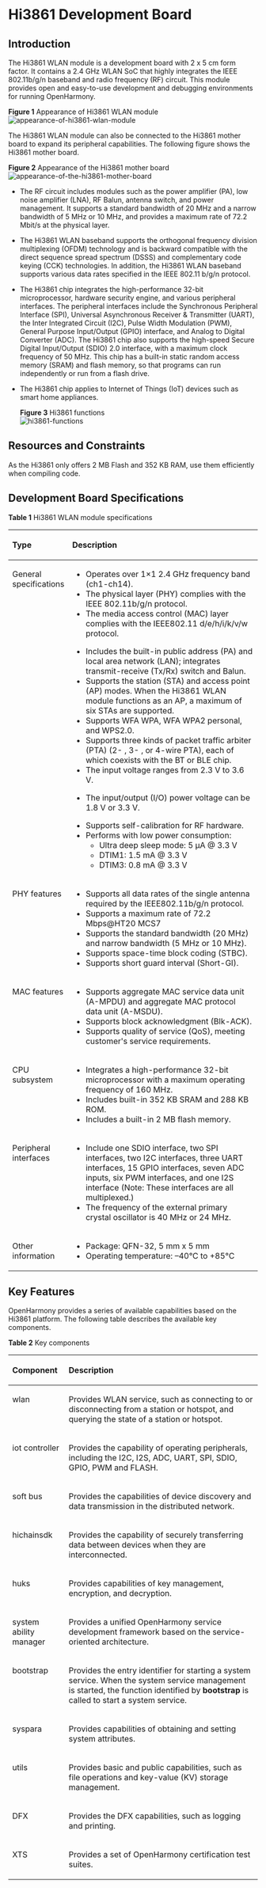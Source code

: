# Hi3861 Development Board<a name="EN-US_TOPIC_0000001174270685"></a>

## Introduction<a name="section19352114194115"></a>

The Hi3861 WLAN module is a development board with 2 x 5 cm form factor. It contains a 2.4 GHz WLAN SoC that highly integrates the IEEE 802.11b/g/n baseband and radio frequency \(RF\) circuit. This module provides open and easy-to-use development and debugging environments for running OpenHarmony.

**Figure  1**  Appearance of Hi3861 WLAN module<a name="fig5781557185810"></a>  
![](figures/appearance-of-hi3861-wlan-module.png "appearance-of-hi3861-wlan-module")

The Hi3861 WLAN module can also be connected to the Hi3861 mother board to expand its peripheral capabilities. The following figure shows the Hi3861 mother board.

**Figure  2**  Appearance of the Hi3861 mother board<a name="fig12182375916"></a>  
![](figures/appearance-of-the-hi3861-mother-board.png "appearance-of-the-hi3861-mother-board")

-   The RF circuit includes modules such as the power amplifier \(PA\), low noise amplifier \(LNA\), RF Balun, antenna switch, and power management. It supports a standard bandwidth of 20 MHz and a narrow bandwidth of 5 MHz or 10 MHz, and provides a maximum rate of 72.2 Mbit/s at the physical layer.
-   The Hi3861 WLAN baseband supports the orthogonal frequency division multiplexing \(OFDM\) technology and is backward compatible with the direct sequence spread spectrum \(DSSS\) and complementary code keying \(CCK\) technologies. In addition, the Hi3861 WLAN baseband supports various data rates specified in the IEEE 802.11 b/g/n protocol.
-   The Hi3861 chip integrates the high-performance 32-bit microprocessor, hardware security engine, and various peripheral interfaces. The peripheral interfaces include the Synchronous Peripheral Interface \(SPI\), Universal Asynchronous Receiver & Transmitter \(UART\), the Inter Integrated Circuit \(I2C\), Pulse Width Modulation \(PWM\), General Purpose Input/Output \(GPIO\) interface, and Analog to Digital Converter \(ADC\). The Hi3861 chip also supports the high-speed Secure Digital Input/Output \(SDIO\) 2.0 interface, with a maximum clock frequency of 50 MHz. This chip has a built-in static random access memory \(SRAM\) and flash memory, so that programs can run independently or run from a flash drive.
-   The Hi3861 chip applies to Internet of Things \(IoT\) devices such as smart home appliances.

    **Figure  3**  Hi3861 functions<a name="fig1367035113590"></a>  
    ![](figures/hi3861-functions.png "hi3861-functions")


## Resources and Constraints<a name="section82610215014"></a>

As the Hi3861 only offers 2 MB Flash and 352 KB RAM, use them efficiently when compiling code.

## Development Board Specifications<a name="section169054431017"></a>

**Table  1**  Hi3861 WLAN module specifications

<a name="t672b053e2ac94cbdb5244857fed4764e"></a>
<table><thead align="left"><tr id="r54b3810e43d24e1887c1d6a41394996b"><th class="cellrowborder" valign="top" width="18.060000000000002%" id="mcps1.2.3.1.1"><p id="a2b235e9ed55f4338886788f140e648a0"><a name="a2b235e9ed55f4338886788f140e648a0"></a><a name="a2b235e9ed55f4338886788f140e648a0"></a>Type</p>
</th>
<th class="cellrowborder" valign="top" width="81.94%" id="mcps1.2.3.1.2"><p id="a95c4ba2e404f4a45b65984746aaa56ab"><a name="a95c4ba2e404f4a45b65984746aaa56ab"></a><a name="a95c4ba2e404f4a45b65984746aaa56ab"></a>Description</p>
</th>
</tr>
</thead>
<tbody><tr id="r71f534ea66af4191b020408df5978f41"><td class="cellrowborder" valign="top" width="18.060000000000002%" headers="mcps1.2.3.1.1 "><p id="a0531f1bb62d5443880576cc5de23f2e6"><a name="a0531f1bb62d5443880576cc5de23f2e6"></a><a name="a0531f1bb62d5443880576cc5de23f2e6"></a>General specifications</p>
</td>
<td class="cellrowborder" valign="top" width="81.94%" headers="mcps1.2.3.1.2 "><a name="u2a0d06f28d454d30818ced9a0432211b"></a><a name="u2a0d06f28d454d30818ced9a0432211b"></a><ul id="u2a0d06f28d454d30818ced9a0432211b"><li>Operates over 1×1 2.4 GHz frequency band (ch1-ch14).</li><li>The physical layer (PHY) complies with the IEEE 802.11b/g/n protocol.</li><li>The media access control (MAC) layer complies with the IEEE802.11 d/e/h/i/k/v/w protocol.</li></ul>
<a name="u8f31d142d92147789195a18b50836d2c"></a><a name="u8f31d142d92147789195a18b50836d2c"></a><ul id="u8f31d142d92147789195a18b50836d2c"><li>Includes the built-in public address (PA) and local area network (LAN); integrates transmit-receive (Tx/Rx) switch and Balun. </li><li>Supports the station (STA) and access point (AP) modes. When the Hi3861 WLAN module functions as an AP, a maximum of six STAs are supported.</li><li>Supports WFA WPA, WFA WPA2 personal, and WPS2.0.</li><li>Supports three kinds of packet traffic arbiter (PTA) (2- , 3- , or 4-wire PTA), each of which coexists with the BT or BLE chip.</li><li>The input voltage ranges from 2.3 V to 3.6 V.</li></ul>
<a name="ul114549122110"></a><a name="ul114549122110"></a><ul id="ul114549122110"><li>The input/output (I/O) power voltage can be 1.8 V or 3.3 V.</li></ul>
<a name="ue044275c53b84dd29dda674e16e72823"></a><a name="ue044275c53b84dd29dda674e16e72823"></a><ul id="ue044275c53b84dd29dda674e16e72823"><li>Supports self-calibration for RF hardware.</li><li>Performs with low power consumption:<a name="ul0879143622219"></a><a name="ul0879143622219"></a><ul id="ul0879143622219"><li>Ultra deep sleep mode: 5 μA @ 3.3 V</li><li>DTIM1: 1.5 mA @ 3.3 V</li><li>DTIM3: 0.8 mA @ 3.3 V</li></ul>
</li></ul>
</td>
</tr>
<tr id="rd9b56e759af34950b6887ca1bf5bb7cf"><td class="cellrowborder" valign="top" width="18.060000000000002%" headers="mcps1.2.3.1.1 "><p id="a0aed3860a78a4b50bedf60699afd3996"><a name="a0aed3860a78a4b50bedf60699afd3996"></a><a name="a0aed3860a78a4b50bedf60699afd3996"></a>PHY features</p>
</td>
<td class="cellrowborder" valign="top" width="81.94%" headers="mcps1.2.3.1.2 "><a name="u6568aa052152432aa1f44372445ca634"></a><a name="u6568aa052152432aa1f44372445ca634"></a><ul id="u6568aa052152432aa1f44372445ca634"><li>Supports all data rates of the single antenna required by the IEEE802.11b/g/n protocol.</li><li>Supports a maximum rate of 72.2 Mbps@HT20 MCS7</li><li>Supports the standard bandwidth (20 MHz) and narrow bandwidth (5 MHz or 10 MHz).</li><li>Supports space-time block coding (STBC).</li><li>Supports short guard interval (Short-GI).</li></ul>
</td>
</tr>
<tr id="r3563f9df9759486794952d46c5d2d03f"><td class="cellrowborder" valign="top" width="18.060000000000002%" headers="mcps1.2.3.1.1 "><p id="afd48a2d879dc4aada8b60bebb96523c7"><a name="afd48a2d879dc4aada8b60bebb96523c7"></a><a name="afd48a2d879dc4aada8b60bebb96523c7"></a>MAC features</p>
</td>
<td class="cellrowborder" valign="top" width="81.94%" headers="mcps1.2.3.1.2 "><a name="uca57d799e7814925a5bf1b891335bd79"></a><a name="uca57d799e7814925a5bf1b891335bd79"></a><ul id="uca57d799e7814925a5bf1b891335bd79"><li>Supports aggregate MAC service data unit (A-MPDU) and aggregate MAC protocol data unit (A-MSDU). </li><li>Supports block acknowledgment (Blk-ACK).</li><li>Supports quality of service (QoS), meeting customer's service requirements.</li></ul>
</td>
</tr>
<tr id="r3e1c86e5f6cd4df0a1b30a08fb8481a2"><td class="cellrowborder" valign="top" width="18.060000000000002%" headers="mcps1.2.3.1.1 "><p id="a57086ea97a1b46cdb21953bf0fc22d94"><a name="a57086ea97a1b46cdb21953bf0fc22d94"></a><a name="a57086ea97a1b46cdb21953bf0fc22d94"></a>CPU subsystem</p>
</td>
<td class="cellrowborder" valign="top" width="81.94%" headers="mcps1.2.3.1.2 "><a name="u612cc2cd0cfe40229263c4f506c0c69c"></a><a name="u612cc2cd0cfe40229263c4f506c0c69c"></a><ul id="u612cc2cd0cfe40229263c4f506c0c69c"><li>Integrates a high-performance 32-bit microprocessor with a maximum operating frequency of 160 MHz.</li><li>Includes built-in 352 KB SRAM and 288 KB ROM.</li><li>Includes a built-in 2 MB flash memory.</li></ul>
</td>
</tr>
<tr id="rae93c5236b084cd2a2c0d5c29027b40e"><td class="cellrowborder" valign="top" width="18.060000000000002%" headers="mcps1.2.3.1.1 "><p id="a9b14a9e95b3849278c332259d8add1b2"><a name="a9b14a9e95b3849278c332259d8add1b2"></a><a name="a9b14a9e95b3849278c332259d8add1b2"></a>Peripheral interfaces</p>
</td>
<td class="cellrowborder" valign="top" width="81.94%" headers="mcps1.2.3.1.2 "><a name="u7c73ebffd89e4092bd65f0d878d59b22"></a><a name="u7c73ebffd89e4092bd65f0d878d59b22"></a><ul id="u7c73ebffd89e4092bd65f0d878d59b22"><li>Include one SDIO interface, two SPI interfaces, two I2C interfaces, three UART interfaces, 15 GPIO interfaces, seven ADC inputs, six PWM interfaces, and one I2S interface (Note: These interfaces are all multiplexed.)</li><li>The frequency of the external primary crystal oscillator is 40 MHz or 24 MHz.</li></ul>
</td>
</tr>
<tr id="r18810701aafe42ad8d9a7d882730c210"><td class="cellrowborder" valign="top" width="18.060000000000002%" headers="mcps1.2.3.1.1 "><p id="ae8f47db913724e458c265e858409950b"><a name="ae8f47db913724e458c265e858409950b"></a><a name="ae8f47db913724e458c265e858409950b"></a>Other information</p>
</td>
<td class="cellrowborder" valign="top" width="81.94%" headers="mcps1.2.3.1.2 "><a name="u25f28919a3b044c5af50f9f5f5616083"></a><a name="u25f28919a3b044c5af50f9f5f5616083"></a><ul id="u25f28919a3b044c5af50f9f5f5616083"><li>Package: QFN-32, 5 mm x 5 mm</li><li>Operating temperature: –40&deg;C to +85&deg;C</li></ul>
</td>
</tr>
</tbody>
</table>

## Key Features<a name="section1317173016507"></a>

OpenHarmony provides a series of available capabilities based on the Hi3861 platform. The following table describes the available key components.

**Table  2**  Key components

<a name="table1659013482514"></a>
<table><thead align="left"><tr id="row1368918486512"><th class="cellrowborder" valign="top" width="22.63%" id="mcps1.2.3.1.1"><p id="p668914812516"><a name="p668914812516"></a><a name="p668914812516"></a>Component</p>
</th>
<th class="cellrowborder" valign="top" width="77.37%" id="mcps1.2.3.1.2"><p id="p9689154855115"><a name="p9689154855115"></a><a name="p9689154855115"></a>Description</p>
</th>
</tr>
</thead>
<tbody><tr id="row868910487517"><td class="cellrowborder" valign="top" width="22.63%" headers="mcps1.2.3.1.1 "><p id="p13689248165114"><a name="p13689248165114"></a><a name="p13689248165114"></a>wlan</p>
</td>
<td class="cellrowborder" valign="top" width="77.37%" headers="mcps1.2.3.1.2 "><p id="p11689144816511"><a name="p11689144816511"></a><a name="p11689144816511"></a>Provides WLAN service, such as connecting to or disconnecting from a station or hotspot, and querying the state of a station or hotspot.</p>
</td>
</tr>
<tr id="row568964819514"><td class="cellrowborder" valign="top" width="22.63%" headers="mcps1.2.3.1.1 "><p id="p5689548175113"><a name="p5689548175113"></a><a name="p5689548175113"></a>iot controller</p>
</td>
<td class="cellrowborder" valign="top" width="77.37%" headers="mcps1.2.3.1.2 "><p id="p176893480517"><a name="p176893480517"></a><a name="p176893480517"></a>Provides the capability of operating peripherals, including the I2C, I2S, ADC, UART, SPI, SDIO, GPIO, PWM and FLASH.</p>
</td>
</tr>
<tr id="row143420119366"><td class="cellrowborder" valign="top" width="22.63%" headers="mcps1.2.3.1.1 "><p id="p1737117331480"><a name="p1737117331480"></a><a name="p1737117331480"></a>soft bus</p>
</td>
<td class="cellrowborder" valign="top" width="77.37%" headers="mcps1.2.3.1.2 "><p id="p1037123314485"><a name="p1037123314485"></a><a name="p1037123314485"></a>Provides the capabilities of device discovery and data transmission in the distributed network.</p>
</td>
</tr>
<tr id="row1383559163617"><td class="cellrowborder" valign="top" width="22.63%" headers="mcps1.2.3.1.1 "><p id="p2379233113914"><a name="p2379233113914"></a><a name="p2379233113914"></a>hichainsdk</p>
</td>
<td class="cellrowborder" valign="top" width="77.37%" headers="mcps1.2.3.1.2 "><p id="p5809349205012"><a name="p5809349205012"></a><a name="p5809349205012"></a>Provides the capability of securely transferring data between devices when they are interconnected.</p>
</td>
</tr>
<tr id="row54428163612"><td class="cellrowborder" valign="top" width="22.63%" headers="mcps1.2.3.1.1 "><p id="p3775133619587"><a name="p3775133619587"></a><a name="p3775133619587"></a>huks</p>
</td>
<td class="cellrowborder" valign="top" width="77.37%" headers="mcps1.2.3.1.2 "><p id="p11304151710555"><a name="p11304151710555"></a><a name="p11304151710555"></a>Provides capabilities of key management, encryption, and decryption.</p>
</td>
</tr>
<tr id="row12690548135110"><td class="cellrowborder" valign="top" width="22.63%" headers="mcps1.2.3.1.1 "><p id="p176901648115111"><a name="p176901648115111"></a><a name="p176901648115111"></a>system ability manager</p>
</td>
<td class="cellrowborder" valign="top" width="77.37%" headers="mcps1.2.3.1.2 "><p id="p1181353173111"><a name="p1181353173111"></a><a name="p1181353173111"></a>Provides a unified <span id="text10778141516322"><a name="text10778141516322"></a><a name="text10778141516322"></a>OpenHarmony</span> service development framework based on the service-oriented architecture.</p>
</td>
</tr>
<tr id="row1657310121587"><td class="cellrowborder" valign="top" width="22.63%" headers="mcps1.2.3.1.1 "><p id="p730664220114"><a name="p730664220114"></a><a name="p730664220114"></a>bootstrap</p>
</td>
<td class="cellrowborder" valign="top" width="77.37%" headers="mcps1.2.3.1.2 "><p id="p39689262310"><a name="p39689262310"></a><a name="p39689262310"></a>Provides the entry identifier for starting a system service. When the system service management is started, the function identified by <strong id="b1954132834115"><a name="b1954132834115"></a><a name="b1954132834115"></a>bootstrap</strong> is called to start a system service.</p>
</td>
</tr>
<tr id="row15763812165616"><td class="cellrowborder" valign="top" width="22.63%" headers="mcps1.2.3.1.1 "><p id="p17171118128"><a name="p17171118128"></a><a name="p17171118128"></a>syspara</p>
</td>
<td class="cellrowborder" valign="top" width="77.37%" headers="mcps1.2.3.1.2 "><p id="p12763912125617"><a name="p12763912125617"></a><a name="p12763912125617"></a>Provides capabilities of obtaining and setting system attributes.</p>
</td>
</tr>
<tr id="row121911343566"><td class="cellrowborder" valign="top" width="22.63%" headers="mcps1.2.3.1.1 "><p id="p1097517270361"><a name="p1097517270361"></a><a name="p1097517270361"></a>utils</p>
</td>
<td class="cellrowborder" valign="top" width="77.37%" headers="mcps1.2.3.1.2 "><p id="p6848159569"><a name="p6848159569"></a><a name="p6848159569"></a>Provides basic and public capabilities, such as file operations and key-value (KV) storage management.</p>
</td>
</tr>
<tr id="row144219192579"><td class="cellrowborder" valign="top" width="22.63%" headers="mcps1.2.3.1.1 "><p id="p8333104843714"><a name="p8333104843714"></a><a name="p8333104843714"></a>DFX</p>
</td>
<td class="cellrowborder" valign="top" width="77.37%" headers="mcps1.2.3.1.2 "><p id="p65111025155711"><a name="p65111025155711"></a><a name="p65111025155711"></a>Provides the DFX capabilities, such as logging and printing.</p>
</td>
</tr>
<tr id="row16159522125710"><td class="cellrowborder" valign="top" width="22.63%" headers="mcps1.2.3.1.1 "><p id="p18835202765718"><a name="p18835202765718"></a><a name="p18835202765718"></a>XTS</p>
</td>
<td class="cellrowborder" valign="top" width="77.37%" headers="mcps1.2.3.1.2 "><p id="p3835192795717"><a name="p3835192795717"></a><a name="p3835192795717"></a>Provides a set of <span id="text1482414523409"><a name="text1482414523409"></a><a name="text1482414523409"></a>OpenHarmony</span> certification test suites.</p>
</td>
</tr>
</tbody>
</table>


